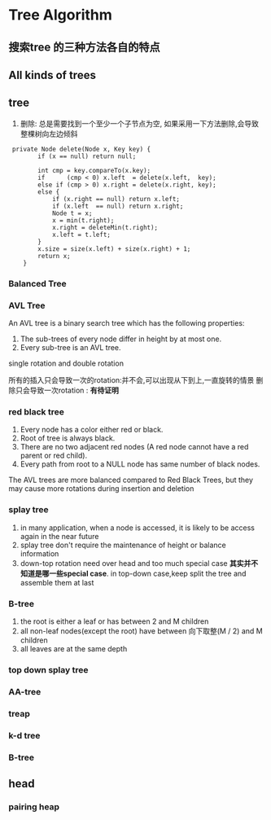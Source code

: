 # Tree Algorithm
## 搜索tree 的三种方法各自的特点




## All kinds of trees

## tree
1. 删除: 总是需要找到一个至少一个子节点为空, 如果采用一下方法删除,会导致整棵树向左边倾斜
```
 private Node delete(Node x, Key key) {
        if (x == null) return null;

        int cmp = key.compareTo(x.key);
        if      (cmp < 0) x.left  = delete(x.left,  key);
        else if (cmp > 0) x.right = delete(x.right, key);
        else { 
            if (x.right == null) return x.left;
            if (x.left  == null) return x.right;
            Node t = x;
            x = min(t.right);
            x.right = deleteMin(t.right);
            x.left = t.left;
        } 
        x.size = size(x.left) + size(x.right) + 1;
        return x;
    } 
```


### Balanced Tree


### AVL Tree

An AVL tree is a binary search tree which has the following properties:
1. The sub-trees of every node differ in height by at most one.
2. Every sub-tree is an AVL tree.

single rotation and double rotation

所有的插入只会导致一次的rotation:并不会,可以出现从下到上,一直旋转的情景
删除只会导致一次rotation : **有待证明**


### red black tree
1. Every node has a color either red or black.
2. Root of tree is always black.
3. There are no two adjacent red nodes (A red node cannot have a red parent or red child).
4. Every path from root to a NULL node has same number of black nodes.

The AVL trees are more balanced compared to Red Black Trees, but they may cause more rotations 
during insertion and deletion



### splay tree
1. in many application, when a node is accessed, it is likely to be access again in the near future
2. splay tree don't require the maintenance of height or balance information
3. down-top rotation need over head and too much special case **其实并不知道是哪一些special case**.
in top-down case,keep split the tree and assemble them at last

 

### B-tree
1. the root is either a leaf or has between 2 and M children
2. all non-leaf nodes(except the root) have between 向下取整(M / 2) and M children
3. all leaves are at the same depth
### top down splay tree

### AA-tree

### treap


### k-d tree

### B-tree



## head

### pairing heap


